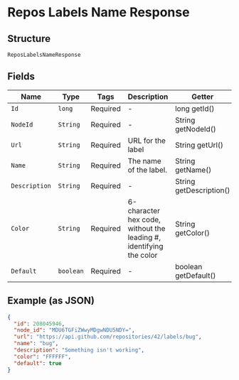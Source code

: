 
# Repos Labels Name Response

## Structure

`ReposLabelsNameResponse`

## Fields

| Name | Type | Tags | Description | Getter | Setter |
|  --- | --- | --- | --- | --- | --- |
| `Id` | `long` | Required | - | long getId() | setId(long id) |
| `NodeId` | `String` | Required | - | String getNodeId() | setNodeId(String nodeId) |
| `Url` | `String` | Required | URL for the label | String getUrl() | setUrl(String url) |
| `Name` | `String` | Required | The name of the label. | String getName() | setName(String name) |
| `Description` | `String` | Required | - | String getDescription() | setDescription(String description) |
| `Color` | `String` | Required | 6-character hex code, without the leading #, identifying the color | String getColor() | setColor(String color) |
| `Default` | `boolean` | Required | - | boolean getDefault() | setDefault(boolean mDefault) |

## Example (as JSON)

```json
{
  "id": 208045946,
  "node_id": "MDU6TGFiZWwyMDgwNDU5NDY=",
  "url": "https://api.github.com/repositories/42/labels/bug",
  "name": "bug",
  "description": "Something isn't working",
  "color": "FFFFFF",
  "default": true
}
```

